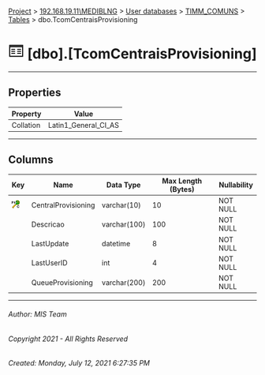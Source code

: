 #### 

[Project](../../../../index.md) > [192.168.19.11\\MEDIBLNG](../../../index.md) > [User databases](../../index.md) > [TIMM_COMUNS](../index.md) > [Tables](Tables.md) > dbo.TcomCentraisProvisioning

# ![Tables](../../../../Images/Table32.png) [dbo].[TcomCentraisProvisioning]

---

## <a name="#properties"></a>Properties

| Property | Value |
|---|---|
| Collation | Latin1_General_CI_AS |


---

## <a name="#columns"></a>Columns

| Key | Name | Data Type | Max Length (Bytes) | Nullability |
|---|---|---|---|---|
| [![Cluster Primary Key PK_TcomCentraisProvisioning: CentralProvisioning](../../../../Images/pkcluster.png)](#indexes) | CentralProvisioning | varchar(10) | 10 | NOT NULL |
|  | Descricao | varchar(100) | 100 | NOT NULL |
|  | LastUpdate | datetime | 8 | NOT NULL |
|  | LastUserID | int | 4 | NOT NULL |
|  | QueueProvisioning | varchar(200) | 200 | NOT NULL |


---

###### Author:  MIS Team

###### Copyright 2021 - All Rights Reserved

###### Created: Monday, July 12, 2021 6:27:35 PM

